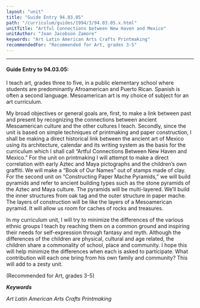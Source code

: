 ```yaml
---
layout: "unit"
title: "Guide Entry 94.03.05"
path: "/curriculum/guides/1994/3/94.03.05.x.html"
unitTitle: "Artful Connections between New Haven and Mexico"
unitAuthor: "Joan Jacobson Zamore"
keywords: "Art Latin American Arts Crafts Printmaking"
recommendedFor: "Recommended for Art, grades 3-5"
---
```

<body>
<hr/>
<h4>
Guide Entry to 94.03.05:
</h4>
I teach art, grades three to five, in a public elementary school where students are predominantly Afroamerican and Puerto Rican. Spanish is often a second language. Mesoamerican art is my choice of subject for an art curriculum.
<p>
My broad objectives or general goals are, first, to make a link between past and present by recognizing the connections between ancient Mesoamerican culture and the other cultures I teach. Secondly, since the unit is based on simple techniques of printmaking and paper construction, I shall be making a direct historical link between the ancient art of Mexico using its architecture, calendar and its writing system as the basis for the curriculum which I shall call “Artful Connections Between New Haven and Mexico.” For the unit on printmaking I will attempt to make a direct correlation with early Aztec and Maya pictographs and the children’s own graffiti. We will make a “Book of Our Names” out of stamps made of clay. For the second unit on “Constructing Paper Mache Pyramids,” we will build pyramids and refer to ancient building types such as the stone pyramids of the Aztec and Maya culture. The pyramids will be multi-layered. We’ll build the inner structures from oak tag and the outer structure in paper mache. The layers of construction will be like the layers of a Mesoamerican pyramid. It will allow us room for caches of rocks and treasures.
</p>
<p>
In my curriculum unit, I will try to minimize the differences of the various ethnic groups I teach by reaching them on a common ground and inspiring their needs for self-expression through fantasy and myth. Although the differences of the children are physical, cultural and age related, the children share a commonality of school, place and community. I hope this will help minimize the differences when each is asked to participate. What contribution will each one bring from his own family and community? This will add to a zesty unit.
</p>
<p>
(Recommended for Art, grades 3-5)
</p>
<p>
<b>
<i>
Keywords
</i>
</b>
<br/>
</p>
<p>
<i>
Art Latin American Arts Crafts Printmaking
</i>
</p>
</body>